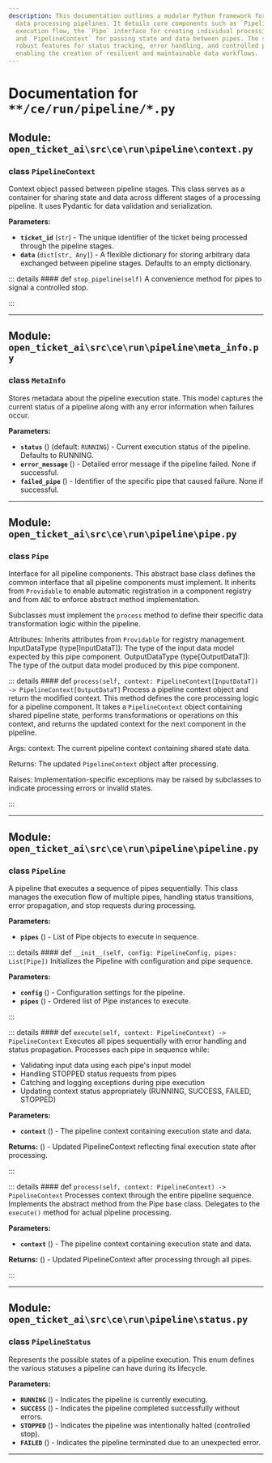 ```yaml
---
description: This documentation outlines a modular Python framework for building sequential
  data processing pipelines. It details core components such as `Pipeline` for managing
  execution flow, the `Pipe` interface for creating individual processing stages,
  and `PipelineContext` for passing state and data between pipes. The system includes
  robust features for status tracking, error handling, and controlled pipeline termination,
  enabling the creation of resilient and maintainable data workflows.
---
```

# Documentation for `**/ce/run/pipeline/*.py`

## Module: `open_ticket_ai\src\ce\run\pipeline\context.py`


### <span style='text-info'>class</span> `PipelineContext`

Context object passed between pipeline stages.
This class serves as a container for sharing state and data across different stages
of a processing pipeline. It uses Pydantic for data validation and serialization.

**Parameters:**

- **`ticket_id`** (`str`) - The unique identifier of the ticket being processed through
the pipeline stages.
- **`data`** (`dict[str, Any]`) - A flexible dictionary for storing arbitrary data exchanged
between pipeline stages. Defaults to an empty dictionary.


::: details #### <Badge type="info" text="method"/> <span class='text-warning'>def</span> `stop_pipeline(self)`
A convenience method for pipes to signal a controlled stop.

:::


---

## Module: `open_ticket_ai\src\ce\run\pipeline\meta_info.py`


### <span style='text-info'>class</span> `MetaInfo`

Stores metadata about the pipeline execution state.
This model captures the current status of a pipeline along with any error
information when failures occur.

**Parameters:**

- **`status`** () (default: `RUNNING`) - Current execution status of the pipeline. Defaults to RUNNING.
- **`error_message`** () - Detailed error message if the pipeline failed. None if successful.
- **`failed_pipe`** () - Identifier of the specific pipe that caused failure. None if successful.


---

## Module: `open_ticket_ai\src\ce\run\pipeline\pipe.py`


### <span style='text-info'>class</span> `Pipe`

Interface for all pipeline components.
This abstract base class defines the common interface that all pipeline
components must implement. It inherits from `Providable`
to enable automatic registration in a component registry and from `ABC`
to enforce abstract method implementation.

Subclasses must implement the `process` method to define their specific
data transformation logic within the pipeline.

Attributes:
    Inherits attributes from `Providable` for registry management.
    InputDataType (type[InputDataT]): The type of the input data model 
        expected by this pipe component.
    OutputDataType (type[OutputDataT]): The type of the output data model 
        produced by this pipe component.


::: details #### <Badge type="info" text="method"/> <span class='text-warning'>def</span> `process(self, context: PipelineContext[InputDataT]) -> PipelineContext[OutputDataT]`
Process a pipeline context object and return the modified context.
This method defines the core processing logic for a pipeline component.
It takes a `PipelineContext` object containing shared pipeline state,
performs transformations or operations on this context, and returns the
updated context for the next component in the pipeline.

Args:
    context: The current pipeline context containing shared state data.

Returns:
    The updated `PipelineContext` object after processing.

Raises:
    Implementation-specific exceptions may be raised by subclasses to
    indicate processing errors or invalid states.

:::


---

## Module: `open_ticket_ai\src\ce\run\pipeline\pipeline.py`


### <span style='text-info'>class</span> `Pipeline`

A pipeline that executes a sequence of pipes sequentially.
This class manages the execution flow of multiple pipes, handling status transitions,
error propagation, and stop requests during processing.

**Parameters:**

- **`pipes`** () - List of Pipe objects to execute in sequence.


::: details #### <Badge type="info" text="method"/> <span class='text-warning'>def</span> `__init__(self, config: PipelineConfig, pipes: List[Pipe])`
Initializes the Pipeline with configuration and pipe sequence.

**Parameters:**

- **`config`** () - Configuration settings for the pipeline.
- **`pipes`** () - Ordered list of Pipe instances to execute.

:::


::: details #### <Badge type="info" text="method"/> <span class='text-warning'>def</span> `execute(self, context: PipelineContext) -> PipelineContext`
Executes all pipes sequentially with error handling and status propagation.
Processes each pipe in sequence while:
- Validating input data using each pipe's input model
- Handling STOPPED status requests from pipes
- Catching and logging exceptions during pipe execution
- Updating context status appropriately (RUNNING, SUCCESS, FAILED, STOPPED)

**Parameters:**

- **`context`** () - The pipeline context containing execution state and data.

**Returns:** () - Updated PipelineContext reflecting final execution state after processing.

:::


::: details #### <Badge type="info" text="method"/> <span class='text-warning'>def</span> `process(self, context: PipelineContext) -> PipelineContext`
Processes context through the entire pipeline sequence.
Implements the abstract method from the Pipe base class. Delegates to
the `execute()` method for actual pipeline processing.

**Parameters:**

- **`context`** () - The pipeline context containing execution state and data.

**Returns:** () - Updated PipelineContext after processing through all pipes.

:::


---

## Module: `open_ticket_ai\src\ce\run\pipeline\status.py`


### <span style='text-info'>class</span> `PipelineStatus`

Represents the possible states of a pipeline execution.
This enum defines the various statuses a pipeline can have during its lifecycle.

**Parameters:**

- **`RUNNING`** () - Indicates the pipeline is currently executing.
- **`SUCCESS`** () - Indicates the pipeline completed successfully without errors.
- **`STOPPED`** () - Indicates the pipeline was intentionally halted (controlled stop).
- **`FAILED`** () - Indicates the pipeline terminated due to an unexpected error.


---
